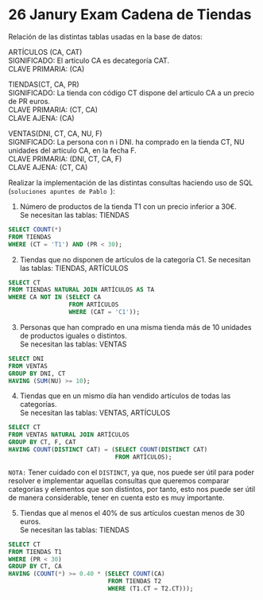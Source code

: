 # 26 Janury Exam Cadena de Tiendas

Relación de las distintas tablas usadas en la base de datos:

ARTÍCULOS (CA, CAT)\
SIGNIFICADO: El artículo CA es decategoría CAT.\
CLAVE PRIMARIA: (CA)

TIENDAS(CT, CA, PR)\
SIGNIFICADO: La tienda con código CT dispone del articulo CA a un precio de PR euros.\
CLAVE PRIMARIA: (CT, CA)\
CLAVE AJENA: (CA)

VENTAS(DNI, CT, CA, NU, F)\
SIGNIFICADO: La persona con n i DNI. ha comprado en la tienda CT, NU unidades del articulo CA, en la fecha F.\
CLAVE PRIMARIA: (DNI, CT, CA, F)\
CLAVE AJENA: (CT, CA)

Realizar la implementación de las distintas consultas haciendo uso de SQL (`soluciones apuntes de Pablo
`):

1. Número de productos de la tienda T1 con un precio inferior a 30€.\
Se necesitan las tablas: TIENDAS
```sql
SELECT COUNT(*)
FROM TIENDAS
WHERE (CT = 'T1') AND (PR < 30);
```

2. Tiendas que no disponen de artículos de la categoría C1.
Se necesitan las tablas: TIENDAS, ARTÍCULOS
```sql
SELECT CT
FROM TIENDAS NATURAL JOIN ARTÍCULOS AS TA
WHERE CA NOT IN (SELECT CA
                 FROM ARTÍCULOS
                 WHERE (CAT = 'C1'));
```

3. Personas que han comprado en una misma tienda más de 10 unidades de productos iguales o distintos.\
Se necesitan las tablas: VENTAS
```sql
SELECT DNI
FROM VENTAS
GROUP BY DNI, CT
HAVING (SUM(NU) >= 10);
```

4. Tiendas que en un mismo día han vendido artículos de todas las categorías.\
Se necesitan las tablas: VENTAS, ARTÍCULOS
```sql
SELECT CT
FROM VENTAS NATURAL JOIN ARTÍCULOS
GROUP BY CT, F, CAT
HAVING COUNT(DISTINCT CAT) = (SELECT COUNT(DISTINCT CAT)
                              FROM ARTÍCULOS);
```

`NOTA:` Tener cuidado con el `DISTINCT`, ya que, nos puede ser útil para poder resolver e implementar aquellas
consultas que queremos comparar categorías y elementos que son distintos, por tanto, esto nos puede ser útil de
manera considerable, tener en cuenta esto es muy importante.

5. Tiendas que al menos el 40% de sus artículos cuestan menos de 30 euros.\
Se necesitan las tablas: TIENDAS
```sql
SELECT CT
FROM TIENDAS T1
WHERE (PR < 30)
GROUP BY CT, CA
HAVING (COUNT(*) >= 0.40 * (SELECT COUNT(CA)
                            FROM TIENDAS T2
                            WHERE (T1.CT = T2.CT)));
```